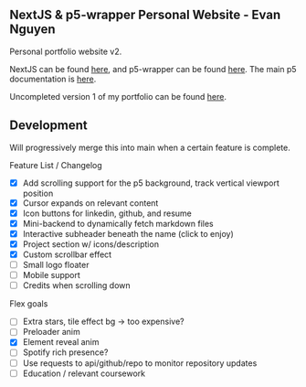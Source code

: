 ## NextJS & p5-wrapper Personal Website - Evan Nguyen
Personal portfolio website v2. 

NextJS can be found [here](https://nextjs.org/docs), and p5-wrapper can be found [here](https://github.com/P5-wrapper/react).
The main p5 documentation is [here](https://p5js.org/reference/).

Uncompleted version 1 of my portfolio can be found [here](https://github.com/Sytarno/sytarno.github.io).

## Development
Will progressively merge this into main when a certain feature is complete.

Feature List / Changelog
 - [x] Add scrolling support for the p5 background, track vertical viewport position
 - [x] Cursor expands on relevant content
 - [x] Icon buttons for linkedin, github, and resume
 - [x] Mini-backend to dynamically fetch markdown files
 - [x] Interactive subheader beneath the name (click to enjoy)
 - [x] Project section w/ icons/description
 - [x] Custom scrollbar effect
 - [ ] Small logo floater
 - [ ] Mobile support
 - [ ] Credits when scrolling down
 
Flex goals
 - [ ] Extra stars, tile effect bg -> too expensive?
 - [ ] Preloader anim
 - [x] Element reveal anim 
 - [ ] Spotify rich presence?
 - [ ] Use requests to api/github/repo to monitor repository updates
 - [ ] Education / relevant coursework